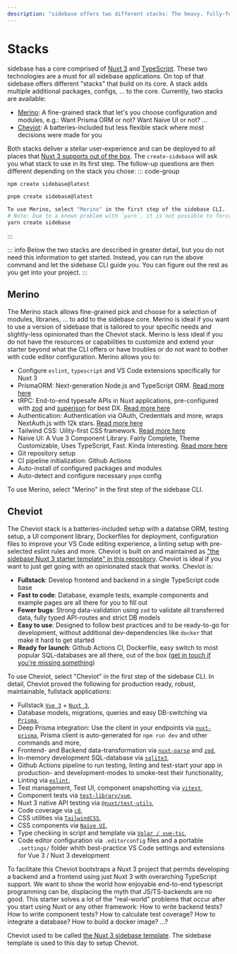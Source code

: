 ```yaml
---
description: "sidebase offers two different stacks: The heavy. fully-featured Cheviot-stack and the light pick-and-choose Merino stack. Learn the differences between the two stack on this page."
---
```

# Stacks

sidebase has a core comprised of [Nuxt 3](https://nuxt.com/) and [TypeScript](https://www.typescriptlang.org/). These two technologies are a must for all sidebase applications. On top of that sidebase offers different "stacks" that build on its core. A stack adds multiple additional packages, configs, ... to the core. Currently, two stacks are available:
- [Merino](/sidebase/welcome/stacks#merino): A fine-grained stack that let's you choose configuration and modules, e.g.: Want Prisma ORM or not? Want Naive UI or not? ...
- [Cheviot](/sidebase/welcome/stacks#cheviot): A batteries-included but less flexible stack where most decisions were made for you

Both stacks deliver a stellar user-experience and can be deployed to all places that [Nuxt 3 supports out of the box](https://nuxt.com/docs/getting-started/deployment#deployment). The `create-sidebase` will ask you what stack to use in its first step. The follow-up questions are then different depending on the stack you chose:
::: code-group
```bash [npm]
npm create sidebase@latest
```
```bash [pnpm]
pnpm create sidebase@latest
```
```bash [yarn]
To use Merino, select "Merino" in the first step of the sidebase CLI.
# Note: Due to a known problem with `yarn`, it is not possible to force yarn to always use `@latest`: https://github.com/yarnpkg/yarn/issues/6587
yarn create sidebase
```
:::

::: info
Below the two stacks are described in greater detail, but you do not need this information to get started. Instead, you can run the above command and let the sidebase CLI guide you. You can figure out the rest as you get into your project.
:::

## Merino

The Merino stack allows fine-grained pick and choose for a selection of modules, libraries, ... to add to the sidebase core. Merino is ideal if you want to use a version of sidebase that is tailored to your specific needs and slightly-less opinionated than the Cheviot stack. Merino is less ideal if you do not have the resources or capabilities to customize and extend your starter beyond what the CLI offers or have troubles or do not want to bother with code editor configuration. Merino allows you to:

- Configure `eslint`, `typescript` and VS Code extensions specifically for Nuxt 3
- PrismaORM: Next-generation Node.js and TypeScript ORM. [Read more here](/sidebase/components/prisma)
- tRPC: End-to-end typesafe APIs in Nuxt applications, pre-configured with [zod](https://github.com/colinhacks/zod) and [superjson](https://github.com/blitz-js/superjson) for best DX. [Read more here](/sidebase/components/trpc)
- Authentication: Authentication via OAuth, Credentials and more, wraps NextAuth.js with 12k stars. [Read more here](/nuxt-auth)
- Tailwind CSS: Uility-first CSS framework. [Read more here](/sidebase/components/tailwindcss)
- Naive UI: A Vue 3 Component Library. Fairly Complete, Theme Customizable, Uses TypeScript, Fast. Kinda Interesting. [Read more here](https://www.naiveui.com/en-US/os-theme/components/button)
- Git repository setup
- CI pipeline initialization: Github Actions
- Auto-install of configured packages and modules
- Auto-detect and configure necessary `pnpm` config

To use Merino, select "Merino" in the first step of the sidebase CLI.

## Cheviot

The Cheviot stack is a batteries-included setup with a databse ORM, testing setup, a UI component library, Dockerfiles for deployment, configuration files to improve your VS Code editing experience, a linting setup with pre-selected eslint rules and more. Cheviot is built on and maintained as ["the sidebase Nuxt 3 starter template" in this repository](https://github.com/sidebase/sidebase). Cheviot is ideal if you want to just get going with an opinionated stack that works. Cheviot is:
- **Fullstack**: Develop frontend and backend in a single TypeScript code base
- **Fast to code**: Database, example tests, example components and example pages are all there for you to fill out
- **Fewer bugs**: Strong data-validation using `zod` to validate all transferred data, fully typed API-routes and strict DB models
- **Easy to use**: Designed to follow best practices and to be ready-to-go for development, without additional dev-dependencies like `docker` that make it hard to get started
- **Ready for launch**: Github Actions CI, Dockerfile, easy switch to most popular SQL-databases are all there, out of the box ([get in touch if you're missing something](https://github.com/sidebase/sidebase/issues/new/choose))

To use Cheviot, select "Cheviot" in the first step of the sidebase CLI. In detail, Cheviot proved the following for production ready, robust, maintainable, fullstack applications:
- Fullstack [`Vue 3`](https://vuejs.org/) + [`Nuxt 3`](https://nuxt.com/),
- Database models, migrations, queries and easy DB-switching via [`Prisma`](https://www.prisma.io/),
- Deep Prisma integration: Use the client in your endpoints via [`nuxt-prisma`](/nuxt-prisma), Prisma client is auto-generated for `npm run dev` and other commands and more,
- Frontend- and Backend data-transformation via [`nuxt-parse`](https://www.npmjs.com/package/@sidebase/nuxt-parse) and [`zod`](https://github.com/colinhacks/zod),
- In-memory development SQL-database via [`sqlite3`](https://www.sqlite.org/index.html),
- Github Actions pipeline to run testing, linting and test-start your app in production- and development-modes to smoke-test their functionality,
- Linting via [`eslint`](https://eslint.org/),
- Test management, Test UI, component snapshotting via [`vitest`](https://vitest.dev/),
- Component tests via [`test-library/vue`](https://testing-library.com/),
- Nuxt 3 native API testing via [`@nuxt/test-utils`](https://nuxt.com/docs/getting-started/testing),
- Code coverage via [`c8`](https://github.com/bcoe/c8),
- CSS utilities via [`TailwindCSS`](https://tailwindcss.com/),
- CSS components via [`Naive UI`](https://www.naiveui.com),
- Type checking in script and template via [`Volar / vue-tsc`](https://github.com/johnsoncodehk/volar),
- Code editor configuration via `.editorconfig` files and a portable `.settings/` folder whith best-practice VS Code settings and extensions for Vue 3 / Nuxt 3 development

To facilitate this Cheviot bootstraps a Nuxt 3 project that permits developing a backend and a frontend using just Nuxt 3 with overarching TypeScript support. We want to show the world how enjoyable end-to-end typescript programming can be, displacing the myth that JS/TS-backends are no good. This starter solves a lot of the "real-world" problems that occur after you start using Nuxt or any other framework: How to write backend tests? How to write component tests? How to calculate test coverage? How to integrate a database? How to build a docker image? ...?

Cheviot used to be called [the Nuxt 3 sidebase template](https://github.com/sidebase/sidebase). The sidebase template is used to this day to setup Cheviot.
